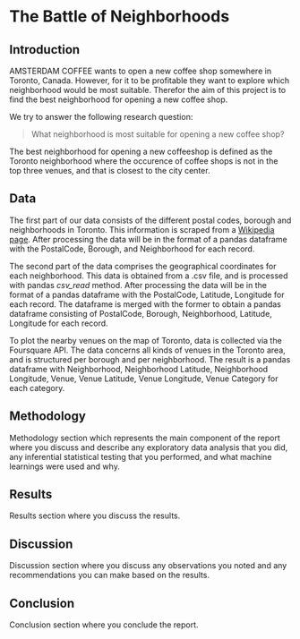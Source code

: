 # The Battle of Neighborhoods
## Introduction
AMSTERDAM COFFEE wants to open a new coffee shop somewhere in Toronto, Canada. However, for it to be profitable they want to explore which neighborhood would be most suitable. Therefor the aim of this project is to find the best neighborhood for opening a new coffee shop.

We try to answer the following research question:
> What neighborhood is most suitable for opening a new coffee shop?

The best neighborhood for opening a new coffeeshop is defined as the Toronto neighborhood where the occurence of coffee shops is not in the top three venues, and that is closest to the city center.

## Data
The first part of our data consists of the different postal codes, borough and neighborhoods in Toronto. This information is scraped from a <a href="https://en.wikipedia.org/wiki/List_of_postal_codes_of_Canada:_M">Wikipedia page</a>. After processing the data will be in the format of a pandas dataframe with the PostalCode, Borough, and Neighborhood for each record.

The second part of the data  comprises the geographical coordinates for each neighborhood. This data is obtained from a .csv file, and is processed with pandas *csv_read* method. After processing the data will be in the format of a pandas dataframe with the PostalCode, Latitude, Longitude for each record. The dataframe is merged with the former to obtain a pandas dataframe consisting of PostalCode, Borough, Neighborhood, Latitude, Longitude for each record.

To plot the nearby venues on the map of Toronto, data is collected via the Foursquare API. The data concerns all kinds of venues in the Toronto area, and is structured per borough and per neighborhood. The result is a pandas dataframe with Neighborhood, Neighborhood Latitude, Neighborhood Longitude, Venue, Venue Latitude, Venue Longitude, Venue Category for each category.

## Methodology
Methodology section which represents the main component of the report where you discuss and describe any exploratory data analysis that you did, any inferential statistical testing that you performed, and what machine learnings were used and why.

## Results
Results section where you discuss the results.

## Discussion
Discussion section where you discuss any observations you noted and any recommendations you can make based on the results.

## Conclusion
Conclusion section where you conclude the report.
